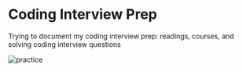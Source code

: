 # Coding Interview Prep

Trying to document my coding interview prep: readings, courses, and solving coding interview questions

![practice](https://i.imgur.com/iIumReY.png)
